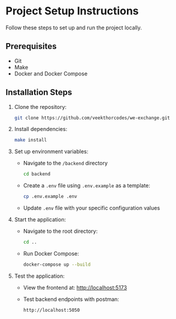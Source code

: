 # Project Setup Instructions

Follow these steps to set up and run the project locally.

## Prerequisites

- Git
- Make
- Docker and Docker Compose

## Installation Steps

1. Clone the repository:
   ```bash
   git clone https://github.com/veekthorcodes/we-exchange.git   
   ```

2. Install dependencies:
   ```bash
   make install
   ```

3. Set up environment variables:
   - Navigate to the `/backend` directory
     ```bash
     cd backend
     ```
   - Create a `.env` file using `.env.example` as a template:
     ```bash
     cp .env.example .env
     ```
   - Update `.env` file with your specific configuration values

4. Start the application:
   - Navigate to the root directory:
     ```bash
     cd ..
     ```
   - Run Docker Compose:
     ```bash
     docker-compose up --build
     ```
5. Test the application:
   - View the frontend at: [http://localhost:5173](http://localhost:5173)

   - Test backend endpoints with postman:
     ```bash
     http://localhost:5050
     ```
